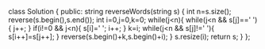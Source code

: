 class Solution {
public:
string reverseWords(string s) {
int n=s.size();
reverse(s.begin(),s.end());
int i=0,j=0,k=0;
while(j<n){
while(j<n && s[j]==' '){
j++;
}
if(i!=0 && j<n){
s[i]=' ';
i++;
}
k=i;
while(j<n && s[j]!=' '){
s[i++]=s[j++];
}
reverse(s.begin()+k,s.begin()+i);
}
s.resize(i);
return s;
}
};